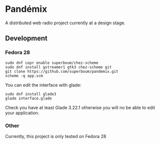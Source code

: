 Pandémix
========

A distributed web radio project currently at a design stage.

## Development

### Fedora 28

```
sudo dnf copr enable superboum/chez-scheme 
sudo dnf install gstreamer1 gtk3 chez-scheme git
git clone https://github.com/superboum/pandemix.git
scheme -q app.scm
```

You can edit the interface with glade:

```
sudo dnf install glade3
glade interface.glade
```

Check you have at least Glade 3.22.1 otherwise you will no be able to edit your application.

### Other

Currently, this project is only tested on Fedora 28
